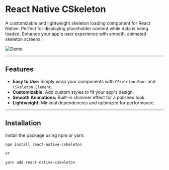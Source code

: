 # React Native CSkeleton

A customizable and lightweight skeleton loading component for React Native. Perfect for displaying placeholder content while data is being loaded. Enhance your app's user experience with smooth, animated skeleton screens.

![Demo](https://media.giphy.com/media/your-demo-gif-url.gif) <!-- Add a demo GIF if possible -->

---

## Features

- **Easy to Use:** Simply wrap your components with `CSkeleton.Root` and `CSkeleton.Element`.
- **Customizable:** Add custom styles to fit your app's design.
- **Smooth Animations:** Built-in shimmer effect for a polished look.
- **Lightweight:** Minimal dependencies and optimized for performance.

---

## Installation

Install the package using npm or yarn:

```bash
npm install react-native-cskeleton

or

yarn add react-native-cskeleton